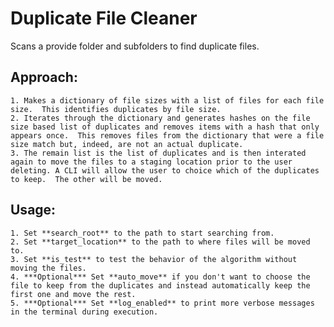 # Duplicate File Cleaner
Scans a provide folder and subfolders to find duplicate files.

## Approach: 

    1. Makes a dictionary of file sizes with a list of files for each file size.  This identifies duplicates by file size.
    2. Iterates through the dictionary and generates hashes on the file size based list of duplicates and removes items with a hash that only appears once.  This removes files from the dictionary that were a file size match but, indeed, are not an actual duplicate.
    3. The remain list is the list of duplicates and is then interated again to move the files to a staging location prior to the user deleting. A CLI will allow the user to choice which of the duplicates to keep.  The other will be moved.

## Usage:
    1. Set **search_root** to the path to start searching from.
    2. Set **target_location** to the path to where files will be moved to.
    3. Set **is_test** to test the behavior of the algorithm without moving the files.
    4. ***Optional*** Set **auto_move** if you don't want to choose the file to keep from the duplicates and instead automatically keep the first one and move the rest.
    5. ***Optional*** Set **log_enabled** to print more verbose messages in the terminal during execution.